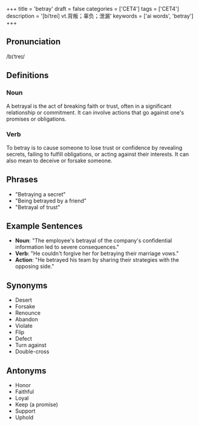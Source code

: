 +++
title = 'betray'
draft = false
categories = ['CET4']
tags = ['CET4']
description = '[biˈtrei] vt.背叛；辜负；泄漏'
keywords = ['ai words', 'betray']
+++

## Pronunciation
/bɪˈtreɪ/

## Definitions
### Noun
A betrayal is the act of breaking faith or trust, often in a significant relationship or commitment. It can involve actions that go against one's promises or obligations.

### Verb
To betray is to cause someone to lose trust or confidence by revealing secrets, failing to fulfill obligations, or acting against their interests. It can also mean to deceive or forsake someone.

## Phrases
- "Betraying a secret"
- "Being betrayed by a friend"
- "Betrayal of trust"

## Example Sentences
- **Noun**: "The employee's betrayal of the company's confidential information led to severe consequences."
- **Verb**: "He couldn't forgive her for betraying their marriage vows."
- **Action**: "He betrayed his team by sharing their strategies with the opposing side."

## Synonyms
- Desert
- Forsake
- Renounce
- Abandon
- Violate
- Flip
- Defect
- Turn against
- Double-cross

## Antonyms
- Honor
- Faithful
- Loyal
- Keep (a promise)
- Support
- Uphold
